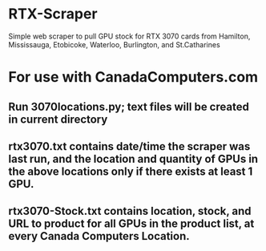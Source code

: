 # RTX-Scraper
Simple web scraper to pull GPU stock for RTX 3070 cards from Hamilton, Mississauga, Etobicoke, Waterloo, Burlington, and St.Catharines

# For use with CanadaComputers.com


## Run 3070locations.py; text files will be created in current directory
## rtx3070.txt contains date/time the scraper was last run, and the location and quantity of GPUs in the above locations only if there exists at least 1 GPU.
## rtx3070-Stock.txt contains location, stock, and URL to product for all GPUs in the product list, at every Canada Computers Location.
